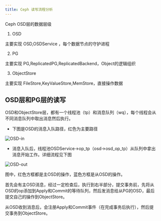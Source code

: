```yaml
---
title: Ceph 读写流程分析
---
```


Ceph OSD层的数据层级

1. OSD 
    
主要实现 OSD,OSDService ，每个数据节点的守护进程

2. PG
    
主要实现 PG,ReplicatedPG,ReplicatedBackend，Object的逻辑组织

3. ObjectStore

主要实现 FileStore,KeyValueStore,MemStore，直接操作数据


OSD层和PG层的读写
---

OSD和ObjectStore层，都有一个线程池（tp）和消息队列（wq），每个线程会从不同消息队列中取出消息然后执行。

* 下图是OSD的消息入队路径，红色为主要路径

![OSD-in]({{site.imageurl}}/2015-06-08-osd-in.jpg)

* 消息入队后，线程池OSDService->op_tp（osd->osd_op_tp）从队列中拿出消息开始工作。详细流程见下图

![OSD-out]({{site.imageurl}}/2015-06-08-osd-out.jpg)

图中，红色方框都是主OSD的操作，蓝色方框是从OSD的操作。

首先会有主OSD消息，经过一定检查后，执行到右半部分，提交事务前，先将从OSD的op添加到Apply和Commit的等待队列，然后发消息给从PG的OSD，最后提交自己的操作到ObjectStore。

从OSD收到消息后，会注册Apply和Commit事件（在完成事务后执行），然后提交事务到ObjectStore。
